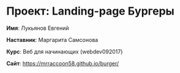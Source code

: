 # Проект: Landing-page Бургеры

**Имя**: Лукьянов Евгений

**Наставник**: Маргарита Самсонова

**Курс**: Веб для начинающих (webdev092017)

**Сайт**: https://mrraccoon58.github.io/burger/
